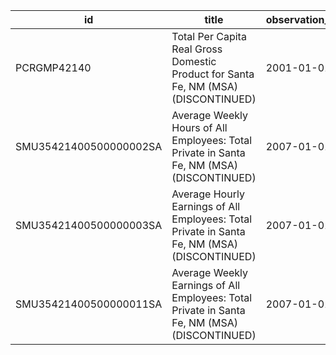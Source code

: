| id                     | title                                                                                        | observation_start   | observation_end   |
|------------------------|----------------------------------------------------------------------------------------------|---------------------|-------------------|
| PCRGMP42140            | Total Per Capita Real Gross Domestic Product for Santa Fe, NM (MSA) (DISCONTINUED)           | 2001-01-01          | 2017-01-01        |
| SMU35421400500000002SA | Average Weekly Hours of All Employees: Total Private in Santa Fe, NM (MSA) (DISCONTINUED)    | 2007-01-01          | 2022-03-01        |
| SMU35421400500000003SA | Average Hourly Earnings of All Employees: Total Private in Santa Fe, NM (MSA) (DISCONTINUED) | 2007-01-01          | 2022-03-01        |
| SMU35421400500000011SA | Average Weekly Earnings of All Employees: Total Private in Santa Fe, NM (MSA) (DISCONTINUED) | 2007-01-01          | 2022-03-01        |